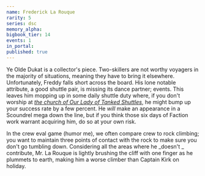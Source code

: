 ```yaml
---
name: Frederick La Rouque
rarity: 5
series: dsc
memory_alpha:
bigbook_tier: 14
events: 1
in_portal:
published: true
---
```


Ye Olde Dukat is a collector's piece. Two-skillers are not worthy voyagers in the majority of situations, meaning they have to bring it elsewhere. Unfortunately, Freddy falls short across the board. His lone notable attribute, a good shuttle pair, is missing its dance partner; events. This leaves him mopping up in some daily shuttle duty where, if you don't worship at [_the church of Our Lady of Tanked Shuttles_](https://old.reddit.com/r/StarTrekTimelines/comments/aq5qzg/guide_tanked_shuttles_why_and_how/), he might bump up your success rate by a few percent. He _will_ make an appearance in a Scoundrel mega down the line, but if you think those six days of Faction work warrant acquiring him, do so at your own risk.

In the crew eval game (humor me), we often compare crew to rock climbing; you want to maintain three points of contact with the rock to make sure you don't go tumbling down. Considering all the areas where he  _doesn't _ contribute, Mr. La Rouque is lightly brushing the cliff with one finger as he plummets to earth, making him a worse climber than Captain Kirk on holiday.
